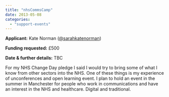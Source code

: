 ```yaml
---
title: "nhsCommsCamp"
date: 2013-05-08
categories: 
  - "support-events"
---
```


**Applicant:** Kate Norman ([@sarahkatenorman](https://twitter.com/sarahkatenorman))

**Funding requested:** £500

**Date & further details:** TBC

For my NHS Change Day pledge I said I would try to bring some of what I know from other sectors into the NHS. One of these things is my experience of unconferences and open learning event. I plan to hold an event in the summer in Manchester for people who work in communications and have an interest in the NHS and healthcare. Digital and traditional.
